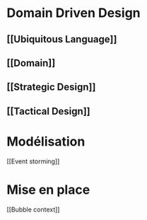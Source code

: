 # Domain Driven Design
## [[Ubiquitous Language]]
## [[Domain]]
## [[Strategic Design]]
## [[Tactical Design]]

# Modélisation
[[Event storming]]

# Mise en place
[[Bubble context]]
